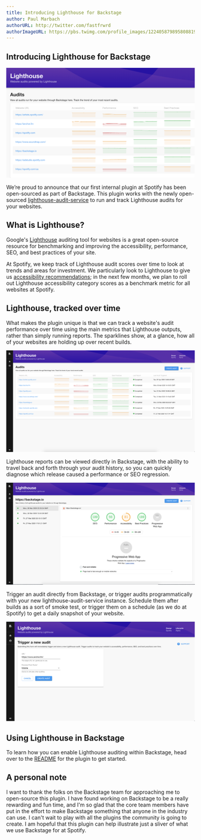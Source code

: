 ```yaml
---
title: Introducing Lighthouse for Backstage
author: Paul Marbach
authorURL: http://twitter.com/fastfrwrd
authorImageURL: https://pbs.twimg.com/profile_images/1224058798958088192/JPxS8uzR_400x400.jpg
---
```


## Introducing Lighthouse for Backstage

![image illustrating the Lighthouse plugin for Backstage](assets/3/lead.png)

We’re proud to announce that our first internal plugin at Spotify has been open-sourced as part of Backstage. This plugin works with the newly open-sourced [lighthouse-audit-service](https://github.com/spotify/lighthouse-audit-service) to run and track Lighthouse audits for your websites.

<!--truncate-->

## What is Lighthouse?

Google's [Lighthouse](https://developers.google.com/web/tools/lighthouse) auditing tool for websites is a great open-source resource for benchmarking and improving the accessibility, performance, SEO, and best practices of your site.

At Spotify, we keep track of Lighthouse audit scores over time to look at trends and areas for investment. We particularly look to Lighthouse to give us [accessibility recommendations](https://developers.google.com/web/tools/lighthouse/v3/scoring#a11y); in the next few months, we plan to roll out Lighthouse accessibility category scores as a benchmark metric for all websites at Spotify.

## Lighthouse, tracked over time

What makes the plugin unique is that we can track a website's audit performance over time using the main metrics that Lighthouse outputs, rather than simply running reports. The sparklines show, at a glance, how all of your websites are holding up over recent builds.

![image of the audit list in the Lighthouse plugin](assets/3/audit-list.png)

Lighthouse reports can be viewed directly in Backstage, with the ability to travel back and forth through your audit history, so you can quickly diagnose which release caused a performance or SEO regression.

![image of the audit view in the Lighthouse plugin](assets/3/audit-view.png)

Trigger an audit directly from Backstage, or trigger audits programmatically with your new lighthouse-audit-service instance. Schedule them after builds as a sort of smoke test, or trigger them on a schedule (as we do at Spotify) to get a daily snapshot of your website.

![image of the create audit form in the Lighthouse plugin](assets/3/create-audit.png)

## Using Lighthouse in Backstage

To learn how you can enable Lighthouse auditing within Backstage, head over to the [README](https://github.com/spotify/backstage/tree/master/plugins/lighthouse) for the plugin to get started. 

## A personal note

I want to thank the folks on the Backstage team for approaching me to open-source this plugin. I have found working on Backstage to be a really rewarding and fun time, and I'm so glad that the core team members have put in the effort to make Backstage something that anyone in the industry can use. I can't wait to play with all the plugins the community is going to create. I am hopeful that this plugin can help illustrate just a sliver of what we use Backstage for at Spotify.

